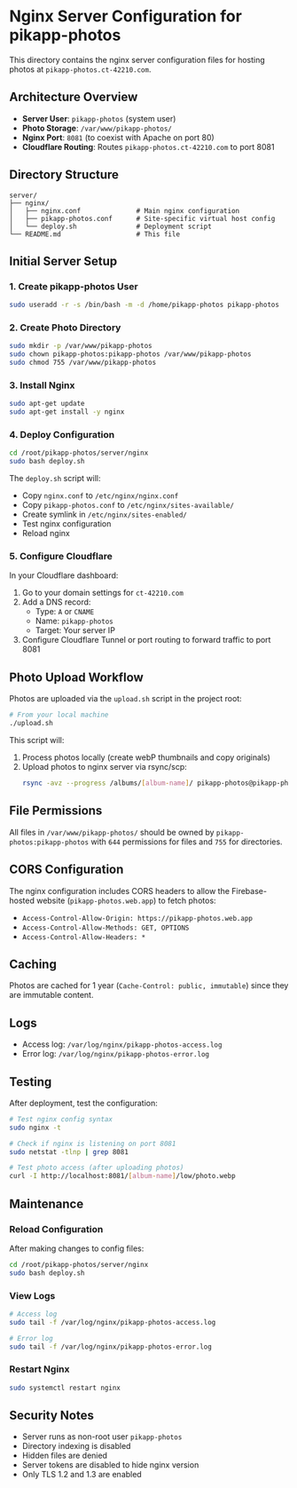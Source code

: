 # Nginx Server Configuration for pikapp-photos

This directory contains the nginx server configuration files for hosting photos at `pikapp-photos.ct-42210.com`.

## Architecture Overview

- **Server User**: `pikapp-photos` (system user)
- **Photo Storage**: `/var/www/pikapp-photos/`
- **Nginx Port**: `8081` (to coexist with Apache on port 80)
- **Cloudflare Routing**: Routes `pikapp-photos.ct-42210.com` to port 8081

## Directory Structure

```
server/
├── nginx/
│   ├── nginx.conf              # Main nginx configuration
│   ├── pikapp-photos.conf      # Site-specific virtual host config
│   └── deploy.sh               # Deployment script
└── README.md                   # This file
```

## Initial Server Setup

### 1. Create pikapp-photos User

```bash
sudo useradd -r -s /bin/bash -m -d /home/pikapp-photos pikapp-photos
```

### 2. Create Photo Directory

```bash
sudo mkdir -p /var/www/pikapp-photos
sudo chown pikapp-photos:pikapp-photos /var/www/pikapp-photos
sudo chmod 755 /var/www/pikapp-photos
```

### 3. Install Nginx

```bash
sudo apt-get update
sudo apt-get install -y nginx
```

### 4. Deploy Configuration

```bash
cd /root/pikapp-photos/server/nginx
sudo bash deploy.sh
```

The `deploy.sh` script will:
- Copy `nginx.conf` to `/etc/nginx/nginx.conf`
- Copy `pikapp-photos.conf` to `/etc/nginx/sites-available/`
- Create symlink in `/etc/nginx/sites-enabled/`
- Test nginx configuration
- Reload nginx

### 5. Configure Cloudflare

In your Cloudflare dashboard:
1. Go to your domain settings for `ct-42210.com`
2. Add a DNS record:
   - Type: `A` or `CNAME`
   - Name: `pikapp-photos`
   - Target: Your server IP
3. Configure Cloudflare Tunnel or port routing to forward traffic to port 8081

## Photo Upload Workflow

Photos are uploaded via the `upload.sh` script in the project root:

```bash
# From your local machine
./upload.sh
```

This script will:
1. Process photos locally (create webP thumbnails and copy originals)
2. Upload photos to nginx server via rsync/scp:
   ```bash
   rsync -avz --progress /albums/[album-name]/ pikapp-photos@pikapp-photos.ct-42210.com:/var/www/pikapp-photos/[album-name]/
   ```

## File Permissions

All files in `/var/www/pikapp-photos/` should be owned by `pikapp-photos:pikapp-photos` with `644` permissions for files and `755` for directories.

## CORS Configuration

The nginx configuration includes CORS headers to allow the Firebase-hosted website (`pikapp-photos.web.app`) to fetch photos:

- `Access-Control-Allow-Origin: https://pikapp-photos.web.app`
- `Access-Control-Allow-Methods: GET, OPTIONS`
- `Access-Control-Allow-Headers: *`

## Caching

Photos are cached for 1 year (`Cache-Control: public, immutable`) since they are immutable content.

## Logs

- Access log: `/var/log/nginx/pikapp-photos-access.log`
- Error log: `/var/log/nginx/pikapp-photos-error.log`

## Testing

After deployment, test the configuration:

```bash
# Test nginx config syntax
sudo nginx -t

# Check if nginx is listening on port 8081
sudo netstat -tlnp | grep 8081

# Test photo access (after uploading photos)
curl -I http://localhost:8081/[album-name]/low/photo.webp
```

## Maintenance

### Reload Configuration

After making changes to config files:

```bash
cd /root/pikapp-photos/server/nginx
sudo bash deploy.sh
```

### View Logs

```bash
# Access log
sudo tail -f /var/log/nginx/pikapp-photos-access.log

# Error log
sudo tail -f /var/log/nginx/pikapp-photos-error.log
```

### Restart Nginx

```bash
sudo systemctl restart nginx
```

## Security Notes

- Server runs as non-root user `pikapp-photos`
- Directory indexing is disabled
- Hidden files are denied
- Server tokens are disabled to hide nginx version
- Only TLS 1.2 and 1.3 are enabled

